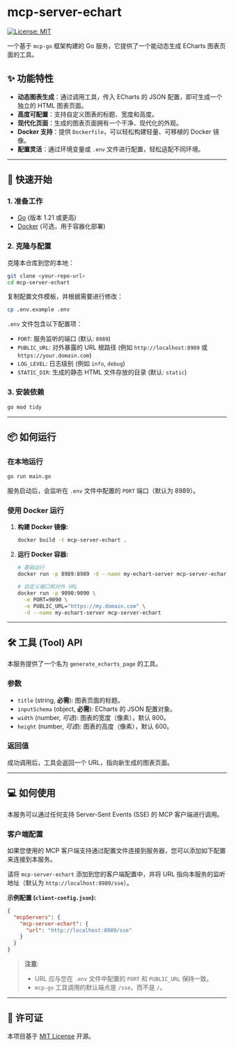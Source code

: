 # mcp-server-echart

[![License: MIT](https://img.shields.io/badge/License-MIT-yellow.svg)](https://opensource.org/licenses/MIT)

一个基于 `mcp-go` 框架构建的 Go 服务，它提供了一个能动态生成 ECharts 图表页面的工具。

## ✨ 功能特性

- **动态图表生成**：通过调用工具，传入 ECharts 的 JSON 配置，即可生成一个独立的 HTML 图表页面。
- **高度可配置**：支持自定义图表的标题、宽度和高度。
- **现代化页面**：生成的图表页面拥有一个干净、现代化的外观。
- **Docker 支持**：提供 `Dockerfile`，可以轻松构建轻量、可移植的 Docker 镜像。
- **配置灵活**：通过环境变量或 `.env` 文件进行配置，轻松适配不同环境。

---

## 🚀 快速开始

### 1. 准备工作

- [Go](https://golang.org/) (版本 1.21 或更高)
- [Docker](https://www.docker.com/) (可选，用于容器化部署)

### 2. 克隆与配置

克隆本仓库到您的本地：
```bash
git clone <your-repo-url>
cd mcp-server-echart
```

复制配置文件模板，并根据需要进行修改：
```bash
cp .env.example .env
```

`.env` 文件包含以下配置项：

- `PORT`: 服务监听的端口 (默认: `8989`)
- `PUBLIC_URL`: 对外暴露的 URL 根路径 (例如 `http://localhost:8989` 或 `https://your.domain.com`)
- `LOG_LEVEL`: 日志级别 (例如 `info`, `debug`)
- `STATIC_DIR`: 生成的静态 HTML 文件存放的目录 (默认: `static`)

### 3. 安装依赖

```bash
go mod tidy
```

---

## 📦 如何运行

### 在本地运行

```bash
go run main.go
```

服务启动后，会监听在 `.env` 文件中配置的 `PORT` 端口（默认为 8989）。

### 使用 Docker 运行

1.  **构建 Docker 镜像:**
    ```bash
    docker build -t mcp-server-echart .
    ```

2.  **运行 Docker 容器:**
    ```bash
    # 基础运行
    docker run -p 8989:8989 -d --name my-echart-server mcp-server-echart

    # 自定义端口和对外 URL
    docker run -p 9090:9090 \
      -e PORT=9090 \
      -e PUBLIC_URL="https://my.domain.com" \
      -d --name my-echart-server mcp-server-echart
    ```

---

## 🛠️ 工具 (Tool) API

本服务提供了一个名为 `generate_echarts_page` 的工具。

### 参数

- `title` (string, **必需**): 图表页面的标题。
- `inputSchema` (object, **必需**): ECharts 的 JSON 配置对象。
- `width` (number, *可选*): 图表的宽度（像素），默认 800。
- `height` (number, *可选*): 图表的高度（像素），默认 600。

### 返回值

成功调用后，工具会返回一个 URL，指向新生成的图表页面。

---

## 💻 如何使用

本服务可以通过任何支持 Server-Sent Events (SSE) 的 MCP 客户端进行调用。

### 客户端配置

如果您使用的 MCP 客户端支持通过配置文件连接到服务器，您可以添加如下配置来连接到本服务。

请将 `mcp-server-echart` 添加到您的客户端配置中，并将 URL 指向本服务的监听地址（默认为 `http://localhost:8989/sse`）。

**示例配置 (`client-config.json`):**
```json
{
  "mcpServers": {
    "mcp-server-echart": {
      "url": "http://localhost:8989/sse"
    }
  }
}
```
> **注意**:
> - URL 应与您在 `.env` 文件中配置的 `PORT` 和 `PUBLIC_URL` 保持一致。
> - `mcp-go` 工具调用的默认端点是 `/sse`，而不是 `/`。

---

## 📜 许可证

本项目基于 [MIT License](LICENSE) 开源。 
